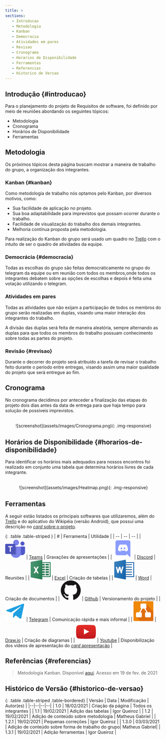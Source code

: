 ```yaml
---
title: >
sections:
   - Introducao
   - Metodologia
   - Kanban
   - Democracia
   - Atividades em pares
   - Revisao
   - Cronograma
   - Horarios de Disponibilidade
   - Ferramentas
   - Referencias
   - Historico de Versao
---
```


## Introdução {#introducao}

Para o planejamento do projeto de Requisitos de software, foi definido por meio de reuniões abordando os seguintes tópicos:

* Metodologia
* Cronograma
* Horários de Disponibilidade
* Ferramentas

## Metodologia

Os próximos tópicos desta página buscam mostrar a maneira de trabalho do grupo, a organização dos integrantes.

### Kanban {#kanban}

Como metodologia de trabalho nós optamos pelo Kanban, por diversos motivos, como:

* Sua facilidade de aplicação no projeto.
* Sua boa adaptabilidade para imprevistos que possam ocorrer durante o trabalho.
* Facilidade de visualização do trabalho dos demais integrantes.
* Melhoria contínua proposta pela metodologia.

Para realização do Kanban do grupo será usado um quadro no [Trello](https://trello.com/) com o intuito de ser o quadro de atividades da equipe.

### Democrácia {#democracia}

Todas as escolhas do grupo são feitas democraticamente no grupo do telegram da equipe ou em reunião com todos os membros,onde todos os integrantes debatem sobre as opções de escolhas e depois é feita uma votação utilizando o telegram.

### Atividades em pares

Todas as atividades que não exijam a participação de todos os membros do
grupo serão realizadas em duplas, visando uma maior interação dos integrantes
do trabalho.

A divisão das duplas será feita de maneira aleatória, sempre alternando as
duplas para que todos os membros do trabalho possuam conhecimento sobre
todas as partes do projeto.

### Revisão {#revisao}

Durante o decorrer do projeto será atribuído a tarefa de revisar o trabalho
feito durante o período entre entregas, visando assim uma maior qualidade
do projeto que será entregue ao fim.

## Cronograma

No cronograma decidimos por anteceder a finalização das etapas do projeto dois dias antes da data de entrega para que haja tempo para solução de possíveis imprevistos.

<div class="screenshot-holder" style="display: flex; justify-content: center;margin: 2rem auto">
  ![screenshot](assets/images/Cronograma.png){: .img-responsive}
</div>

## Horários de Disponibilidade {#horarios-de-disponibilidade}

Para identificar os horários mais adequados para nossos encontros foi realizado em conjunto uma tabela que determina horários livres de cada integrante.

<div class="screenshot-holder" style="display: flex; justify-content: center;margin: 2rem auto">
  ![screenshot](assets/images/Heatmap.png){: .img-responsive}
</div>

## Ferramentas

A seguir estão listados os principais softwares que utilizaremos, além do [Trello](https://trello.com/) e do aplicativo do Wikipéia (versão Android), que possui uma descrição no [*card* sobre o projeto](https://requisitos-de-software.github.io/2020.2-Wikipedia/about.html).

<div class="table-responsive">

{: .table .table-striped }
| # | Ferramenta | Utilidade |
| -- | -- | -- |
| ![Teams](assets/images/logos/Teams.png)  | [Teams](https://www.microsoft.com/pt-br/microsoft-teams/free) | Gravações de apresentações |
| ![Discord](assets/images/logos/Discord.png)  | [Discord](https://discord.com/) | Reuniões |
| ![Excel](assets/images/logos/Excel.png)  | [Excel](https://www.microsoft.com/pt-br/microsoft-365/free-office-online-for-the-web) | Criação de tabelas |
| ![Word](assets/images/logos/Word.png)  | [Word](https://www.microsoft.com/pt-br/microsoft-365/free-office-online-for-the-web) | Criação de documentos |
| ![Github](assets/images/logos/Github.png)  | [Github](https://github.com/) | Versionamento do projeto |
| ![Telegram](assets/images/logos/Telegram.png)  | [Telegram](https://telegram.org/) | Comunicação rápida e mais informal |
| ![Draw.io](assets/images/logos/Draw-io.png)  | [Draw.io](https://www.diagrams.net/) | Criação de diagramas |
| ![YouTube](assets/images/logos/YouTube.png)  | [Youtube](https://www.youtube.com/) | Disponibilização dos vídeos de apresentação do [*card* apresentação](https://requisitos-de-software.github.io/2020.2-Wikipedia/apresentacoes.html) |

</div>

## Referências {#referencias}

> Metodologia Kanban. Disponível [aqui](https://blog.runrun.it/o-que-e-kanban/#b). Acesso em 19 de fev. de 2021

## Histórico de Versão {#historico-de-versao}

{: .table .table-striped .table-bordered}
| Versão | Data | Modificação | Autor(es) |
|--|--|--|--|
| 1.0 | 18/02/2021 | Criação da página | Todos os integrantes |
| 1.1 | 19/02/2021 | Adição das tabelas | Igor Queiroz |
| 1.2 | 19/02/2021 | Adição de conteúdo sobre metodologia | Matheus Gabriel |
| 1.2.1 | 19/02/2021 | Pequenas correções | Igor Queiroz |
| 1.3.0 | 03/03/2021 | Adição de conteúdo sobre forma de trabalho do grupo| Matheus Gabriel|
| 1.3.1 | 19/02/2021 | Adição ferramentas | Igor Queiroz |